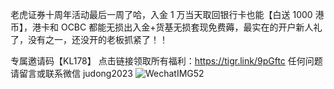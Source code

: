 老虎证券十周年活动最后一周了哈，入金 1 万当天取回银行卡也能【白送 1000 港币】，港卡和 OCBC 都能无损出入金+货基无损套现免费薅，最实在的开户新人礼了，没有之一，还没开的老板抓紧了！！

专属邀请码【KL178】
点击链接领取所有福利：https://tigr.link/9pGftc
任何问题请留言或联系微信 judong2023
![WechatIMG52](https://github.com/user-attachments/assets/9aace4ca-41cb-4fa2-a020-4bc7efeabb13)

